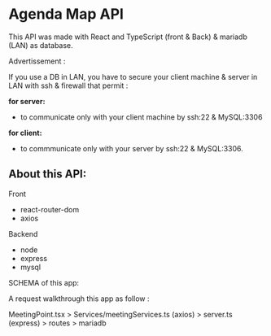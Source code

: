 # Agenda Map API

This API was made with React and TypeScript (front & Back) & mariadb (LAN) as database.

Advertissement :

If you use a DB in LAN, you have to secure your client machine & server in LAN with ssh & firewall
that permit :

**for server:**
- to communicate only with your client machine by ssh:22 & MySQL:3306 

**for client:**
- to commmunicate only with your server by ssh:22 & MySQL:3306.

## About this API:

Front

- react-router-dom
- axios

Backend

- node
- express
- mysql

SCHEMA of this app:

A request walkthrough this app as follow :

MeetingPoint.tsx > Services/meetingServices.ts (axios) > server.ts (express) > routes > mariadb

